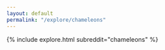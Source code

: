 ```yaml
---
layout: default
permalink: "/explore/chameleons"
---
```


{% include explore.html subreddit="chameleons" %}
